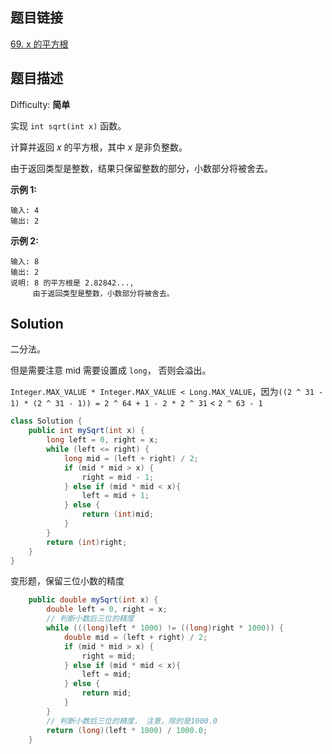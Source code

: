 ## 题目链接

[69\. x 的平方根](https://leetcode-cn.com/problems/sqrtx/)

## 题目描述

Difficulty: **简单**


实现 `int sqrt(int x)` 函数。

计算并返回 _x_ 的平方根，其中 _x_ 是非负整数。

由于返回类型是整数，结果只保留整数的部分，小数部分将被舍去。

**示例 1:**

```
输入: 4
输出: 2
```

**示例 2:**

```
输入: 8
输出: 2
说明: 8 的平方根是 2.82842..., 
     由于返回类型是整数，小数部分将被舍去。
```


## Solution

二分法。

但是需要注意 mid 需要设置成 `long`， 否则会溢出。

`Integer.MAX_VALUE * Integer.MAX_VALUE < Long.MAX_VALUE`，因为`((2 ^ 31 - 1) * (2 ^ 31 - 1)) = 2 ^ 64 + 1 - 2 * 2 ^ 31` < `2 ^ 63 - 1`

```java
class Solution {
    public int mySqrt(int x) {
        long left = 0, right = x;
        while (left <= right) {
            long mid = (left + right) / 2;
            if (mid * mid > x) {
                right = mid - 1;
            } else if (mid * mid < x){
                left = mid + 1;
            } else {
                return (int)mid;
            }
        }
        return (int)right;
    }
}
```

变形题，保留三位小数的精度

```java
    public double mySqrt(int x) {
        double left = 0, right = x;
        // 判断小数后三位的精度
        while (((long)left * 1000) != ((long)right * 1000)) {
            double mid = (left + right) / 2;
            if (mid * mid > x) {
                right = mid;
            } else if (mid * mid < x){
                left = mid;
            } else {
                return mid;
            }
        }
        // 判断小数后三位的精度， 注意，除的是1000.0
        return (long)(left * 1000) / 1000.0;
    }
```